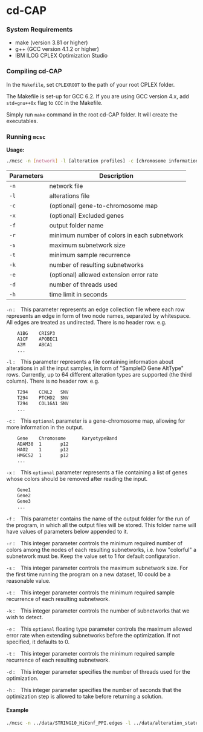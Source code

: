# cd-CAP

### System Requirements
- make (version 3.81 or higher)
- g++ (GCC version 4.1.2 or higher)
- IBM ILOG CPLEX Optimization Studio

### Compiling cd-CAP
In the `Makefile`, set `CPLEXROOT` to the path of your root CPLEX folder.

The Makefile is set-up for GCC 6.2. If you are using GCC version 4.x, add ` std=gnu++0x` flag to `CCC` in the Makefile.

Simply run `make` command in the root cd-CAP folder. It will create the executables.

### Running `mcsc`
**Usage:**
```sh
./mcsc -n [network] -l [alteration profiles] -c [chromosome information; optional] -r [min number of colours in subnetwork] -x [exclude genes; optional] -s [maximum subnetwork size] -t [minimum subgraph recurrence]  -k [number of subnetworks] -e [error; optional] -f [outputFolder] -d [threads] -t [time limit in seconds]
```

| Parameters | Description |
| ------ | ------ |
| `-n` | network file | 
| `-l` | alterations file |
| `-c` | (optional) gene-to-chromosome map |
| `-x` | (optional) Excluded genes |
| `-f` | output folder name |
| `-r` | minimum number of colors in each subnetwork |
| `-s` | maximum subnetwork size |
| `-t` | minimum sample recurrence |
| `-k` | number of resulting subnetworks |
| `-e` | (optional) allowed extension error rate |
| `-d` | number of threads used |
| `-h` | time limit in seconds |



`-n` : &nbsp;&nbsp; This parameter represents an edge collection file where each row represents an edge in form of two node names, separated by whitespace. All edges are treated as undirected. There is no header row. e.g.
```sh
	A1BG    CRISP3
	A1CF    APOBEC1
	A2M     ABCA1
	...
```

`-l` : &nbsp;&nbsp; This parameter represents a file containing information about alterations in all the input samples, in form of "SampleID Gene AltType" rows. Currently, up to 64 different alteration types are supported (the third column). There is no header row. e.g.
```sh
	T294    CCNL2   SNV
	T294    PTCHD2  SNV
	T294    COL16A1 SNV
	...
```

`-c` : &nbsp;&nbsp; This `optional` parameter is a gene-chromosome map, allowing for more information in the output. 
```sh
	Gene    Chromosome      KaryotypeBand
	ADAM30  1       p12
	HAO2    1       p12
	HMGCS2  1       p12
	...
```

`-x` : &nbsp;&nbsp; This `optional` parameter represents a file containing a list of genes whose colors should be removed after reading the input.
```sh
	Gene1
	Gene2
	Gene3
	...
```

`-f` : &nbsp;&nbsp; This parameter contains the name of the output folder for the run of the program, in which all the output files will be stored. This folder name will have values of parameters below appended to it.

`-r` : &nbsp;&nbsp; This integer parameter controls the minimum required number of colors among the nodes of each resulting subnetworks, i.e. how "colorful" a subnetwork must be. Keep the value set to 1 for default configuration.

`-s` : &nbsp;&nbsp; This integer parameter controls the maximum subnetwork size. For the first time running the program on a new dataset, 10 could be a reasonable value.

`-t` : &nbsp;&nbsp; This integer parameter controls the minimum required sample recurrence of each resulting subnetwork.

`-k` : &nbsp;&nbsp; This integer parameter controls the number of subnetworks that we wish to detect.

`-e` : &nbsp;&nbsp; This `optional` floating type parameter controls the maximum allowed error rate when extending subnetworks before the optimization. If not specified, it defaults to 0.

`-t` : &nbsp;&nbsp; This integer parameter controls the minimum required sample recurrence of each resulting subnetwork.

`-d` : &nbsp;&nbsp; This integer parameter specifies the number of threads used for the optimization.

`-h` : &nbsp;&nbsp; This integer parameter specifies the number of seconds that the optimization step is allowed to take before returning a solution.

#### Example
```sh
./mcsc -n ../data/STRING10_HiConf_PPI.edges -l ../data/alteration_status_COAD_20171108.tsv -c ../data/string10_node_chromosome_map.tsv -r 1 -s 10 -t 138 -k 100 -e 0 -d 32 -h 36000 -f TCGA_COAD
```
